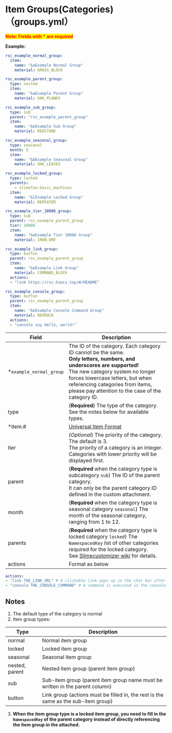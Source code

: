 # Item Groups(Categories)（groups.yml）

<mark style="color:red;">**Note: Fields with * are required**</mark>

**Example:**

```yaml
rsc_example_normal_group:
  item:
    name: "&aExample Normal Group"
    material: GRASS_BLOCK

rsc_example_parent_group:
  type: nested
  item:
    name: "&aExample Parent Group"
    material: OAK_PLANKS

rsc_example_sub_group:
  type: sub
  parent: "rsc_example_parent_group"
  item:
    name: "&eExample Sub Group"
    material: REDSTONE

rsc_example_seasonal_group:
  type: seasonal
  month: 5
  item:
    name: "&bExample Seasonal Group"
    material: OAK_LEAVES

rsc_example_locked_group:
  type: locked
  parents:
    - slimefun:basic_machines
  item:
    name: "&lExample Locked Group"
    material: REPEATER

rsc_example_tier_10086_group:
  type: sub
  parent: rsc_example_parent_group
  tier: 10086
  item:
    name: "&eExample Tier 10086 Group"
    material: IRON_ORE

rsc_example_link_group:
  type: button
  parent: rsc_example_parent_group
  item:
    name: "&eExample Link Group"
    material: COMMAND_BLOCK
  actions:
  - "link https://rsc.himcs.top/#/README"

rsc_example_console_group:
  type: button
  parent: rsc_example_parent_group
  item:
    name: "&eExample Console Command Group"
    material: BEDROCK
  actions:
  - "console say Hello, world!"

```

| Field                    | Description                                                                                                                                                                                                                                                                                |
|--------------------------|--------------------------------------------------------------------------------------------------------------------------------------------------------------------------------------------------------------------------------------------------------------------------------------------|
| \*`example_normal_group` | The ID of the category. Each category ID cannot be the same. <br>**Only letters, numbers, and underscores are supported!**<br>The new category system no longer forces lowercase letters, but when referencing categories from items, please pay attention to the case of the category ID. |
| type                     | (**Required**) The type of the category. See the notes below for available types.                                                                                                                                                                                                          |
| \*item.#                 | [Universal Item Format](../format/universal-item-format.md)                                                                                                                                                                                                                                | Optionally add `modelId`, `lore`, `glow`, etc. |
| tier                     | (*Optional*) The priority of the category. The default is 3. <br>The priority of a category is an integer. Categories with lower priority will be displayed first.                                                                                                                         |
| parent                   | (**Required** when the category type is subcategory `sub`) The ID of the parent category. <br>It can only be the parent category ID defined in the custom attachment.                                                                                                                      |
| month                    | (**Required** when the category type is seasonal category `seasonal`) The month of the seasonal category, ranging from 1 to 12.                                                                                                                                                            |
| parents                  | (**Required** when the category type is locked category `locked`) The `NamespacedKey` list of other categories required for the locked category. <br>See [Slimecustomizer wiki](https://slimefun-addons-wiki.guizhanss.cn/slime-customizer/Categories) for details.                        |
| actions                  | Format as below                                                                                                                                                                                                                                                                            |

```yaml
actions:
- "link THE_LINK_URL" # A clickable link pops up in the chat bar after the player clicks on this category
- "console THE_CONSOLE_COMMAND" # A command is executed in the console after the player clicks on this category
```

## Notes

1. The default type of the category is normal
2. Item group types:

| Type | Description |
| -------------- | ---------------------- |
| normal | Normal item group |
| locked | Locked item group |
| seasonal | Seasonal item group |
| nested, parent | Nested item group (parent item group) |
| sub | Sub-item group (parent item group name must be written in the parent column) |
| button | Link group (actions must be filled in, the rest is the same as the sub-item group) |

3. **When the item group type is a locked item group, you need to fill in the **`NamespacedKey`** of the parent category instead of directly referencing the item group in the attached.**
